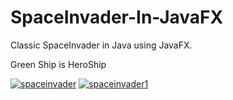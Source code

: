 # SpaceInvader-In-JavaFX
Classic SpaceInvader in Java using JavaFX.


<p style="font-color:blue;">Green Ship is HeroShip</p>
<a href="https://ibb.co/fS9KVyx"><img src="https://i.ibb.co/7zQTxZ1/spaceinvader.jpg" alt="spaceinvader" border="0"></a>
<a href="https://ibb.co/ZccvcX9"><img src="https://i.ibb.co/F88c83p/spaceinvader1.jpg" alt="spaceinvader1" border="0"></a>
